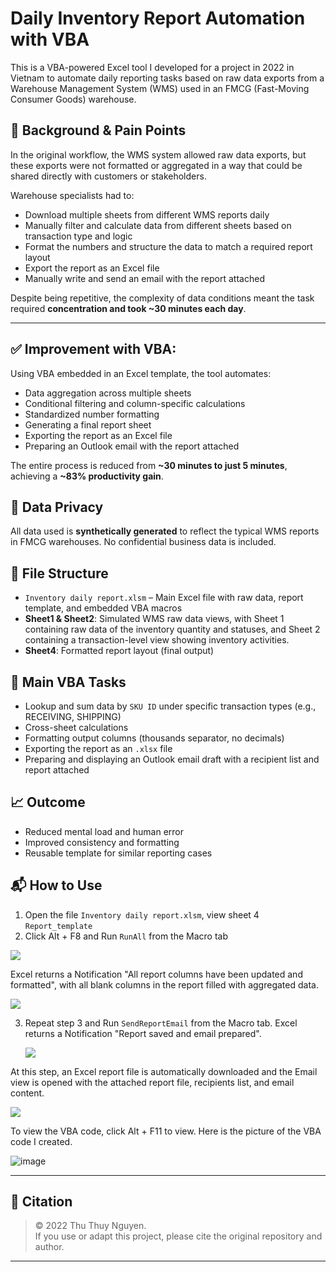 # Daily Inventory Report Automation with VBA

This is a VBA-powered Excel tool I developed for a project in 2022 in Vietnam to automate daily reporting tasks based on raw data exports from a Warehouse Management System (WMS) used in an FMCG (Fast-Moving Consumer Goods) warehouse.

## 📌 Background & Pain Points

In the original workflow, the WMS system allowed raw data exports, but these exports were not formatted or aggregated in a way that could be shared directly with customers or stakeholders.

Warehouse specialists had to:
- Download multiple sheets from different WMS reports daily
- Manually filter and calculate data from different sheets based on transaction type and logic
- Format the numbers and structure the data to match a required report layout
- Export the report as an Excel file
- Manually write and send an email with the report attached

Despite being repetitive, the complexity of data conditions meant the task required **concentration and took ~30 minutes each day**.

---

## ✅ Improvement with VBA:

Using VBA embedded in an Excel template, the tool automates:
- Data aggregation across multiple sheets
- Conditional filtering and column-specific calculations
- Standardized number formatting
- Generating a final report sheet
- Exporting the report as an Excel file
- Preparing an Outlook email with the report attached

The entire process is reduced from **~30 minutes to just 5 minutes**, achieving a **~83% productivity gain**.

## 🔐 Data Privacy

All data used is **synthetically generated** to reflect the typical WMS reports in FMCG warehouses. No confidential business data is included.

## 📁 File Structure

- `Inventory daily report.xlsm` – Main Excel file with raw data, report template, and embedded VBA macros
- **Sheet1 & Sheet2**: Simulated WMS raw data views, with Sheet 1 containing raw data of the inventory quantity and statuses, and Sheet 2 containing a transaction-level view showing inventory activities.
- **Sheet4**: Formatted report layout (final output)
  
## 🔧 Main VBA Tasks

- Lookup and sum data by `SKU ID` under specific transaction types (e.g., RECEIVING, SHIPPING)
- Cross-sheet calculations
- Formatting output columns (thousands separator, no decimals)
- Exporting the report as an `.xlsx` file
- Preparing and displaying an Outlook email draft with a recipient list and report attached

## 📈 Outcome

- Reduced mental load and human error
- Improved consistency and formatting
- Reusable template for similar reporting cases

## 📬 How to Use
1. Open the file `Inventory daily report.xlsm`, view sheet 4 `Report_template`
2. Click Alt + F8 and Run `RunAll` from the Macro tab
   
  ![](https://github.com/user-attachments/assets/c84dfb8f-f788-49d4-bf64-d92e255e2e12)

Excel returns a Notification "All report columns have been updated and formatted", with all blank columns in the report filled with aggregated data.

   ![](https://github.com/user-attachments/assets/bbceaeba-6f8d-42ad-9e45-1169fed06bb9)

3. Repeat step 3 and Run `SendReportEmail` from the Macro tab. Excel returns a Notification "Report saved and email prepared".
   
   ![](https://github.com/user-attachments/assets/38c1a426-1583-4270-99de-b3bc6442f2fa)

At this step, an Excel report file is automatically downloaded and the Email view is opened with the attached report file, recipients list, and email content.

![](https://github.com/user-attachments/assets/485f3148-4d2c-440c-8ccc-d0d2a16cb7f4)

To view the VBA code, click Alt + F11 to view. Here is the picture of the VBA code I created.

![image](https://github.com/user-attachments/assets/56d3f460-ecd4-470c-a5ae-7aa6e0455d38)

---

## 📄 Citation

> © 2022 Thu Thuy Nguyen.  
> If you use or adapt this project, please cite the original repository and author.

---

